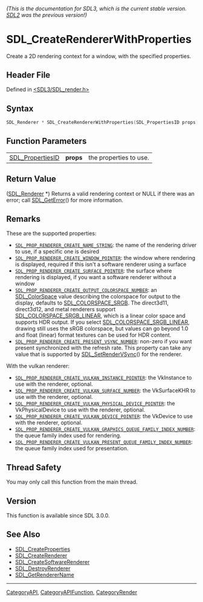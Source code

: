 ###### (This is the documentation for SDL3, which is the current stable version. [SDL2](https://wiki.libsdl.org/SDL2/) was the previous version!)
# SDL_CreateRendererWithProperties

Create a 2D rendering context for a window, with the specified properties.

## Header File

Defined in [<SDL3/SDL_render.h>](https://github.com/libsdl-org/SDL/blob/main/include/SDL3/SDL_render.h)

## Syntax

```c
SDL_Renderer * SDL_CreateRendererWithProperties(SDL_PropertiesID props);
```

## Function Parameters

|                                      |           |                        |
| ------------------------------------ | --------- | ---------------------- |
| [SDL_PropertiesID](SDL_PropertiesID) | **props** | the properties to use. |

## Return Value

([SDL_Renderer](SDL_Renderer) *) Returns a valid rendering context or NULL
if there was an error; call [SDL_GetError](SDL_GetError)() for more
information.

## Remarks

These are the supported properties:

- [`SDL_PROP_RENDERER_CREATE_NAME_STRING`](SDL_PROP_RENDERER_CREATE_NAME_STRING):
  the name of the rendering driver to use, if a specific one is desired
- [`SDL_PROP_RENDERER_CREATE_WINDOW_POINTER`](SDL_PROP_RENDERER_CREATE_WINDOW_POINTER):
  the window where rendering is displayed, required if this isn't a
  software renderer using a surface
- [`SDL_PROP_RENDERER_CREATE_SURFACE_POINTER`](SDL_PROP_RENDERER_CREATE_SURFACE_POINTER):
  the surface where rendering is displayed, if you want a software renderer
  without a window
- [`SDL_PROP_RENDERER_CREATE_OUTPUT_COLORSPACE_NUMBER`](SDL_PROP_RENDERER_CREATE_OUTPUT_COLORSPACE_NUMBER):
  an [SDL_ColorSpace](SDL_ColorSpace) value describing the colorspace for
  output to the display, defaults to
  [SDL_COLORSPACE_SRGB](SDL_COLORSPACE_SRGB). The direct3d11, direct3d12,
  and metal renderers support
  [SDL_COLORSPACE_SRGB_LINEAR](SDL_COLORSPACE_SRGB_LINEAR), which is a
  linear color space and supports HDR output. If you select
  [SDL_COLORSPACE_SRGB_LINEAR](SDL_COLORSPACE_SRGB_LINEAR), drawing still
  uses the sRGB colorspace, but values can go beyond 1.0 and float (linear)
  format textures can be used for HDR content.
- [`SDL_PROP_RENDERER_CREATE_PRESENT_VSYNC_NUMBER`](SDL_PROP_RENDERER_CREATE_PRESENT_VSYNC_NUMBER):
  non-zero if you want present synchronized with the refresh rate. This
  property can take any value that is supported by
  [SDL_SetRenderVSync](SDL_SetRenderVSync)() for the renderer.

With the vulkan renderer:

- [`SDL_PROP_RENDERER_CREATE_VULKAN_INSTANCE_POINTER`](SDL_PROP_RENDERER_CREATE_VULKAN_INSTANCE_POINTER):
  the VkInstance to use with the renderer, optional.
- [`SDL_PROP_RENDERER_CREATE_VULKAN_SURFACE_NUMBER`](SDL_PROP_RENDERER_CREATE_VULKAN_SURFACE_NUMBER):
  the VkSurfaceKHR to use with the renderer, optional.
- [`SDL_PROP_RENDERER_CREATE_VULKAN_PHYSICAL_DEVICE_POINTER`](SDL_PROP_RENDERER_CREATE_VULKAN_PHYSICAL_DEVICE_POINTER):
  the VkPhysicalDevice to use with the renderer, optional.
- [`SDL_PROP_RENDERER_CREATE_VULKAN_DEVICE_POINTER`](SDL_PROP_RENDERER_CREATE_VULKAN_DEVICE_POINTER):
  the VkDevice to use with the renderer, optional.
- [`SDL_PROP_RENDERER_CREATE_VULKAN_GRAPHICS_QUEUE_FAMILY_INDEX_NUMBER`](SDL_PROP_RENDERER_CREATE_VULKAN_GRAPHICS_QUEUE_FAMILY_INDEX_NUMBER):
  the queue family index used for rendering.
- [`SDL_PROP_RENDERER_CREATE_VULKAN_PRESENT_QUEUE_FAMILY_INDEX_NUMBER`](SDL_PROP_RENDERER_CREATE_VULKAN_PRESENT_QUEUE_FAMILY_INDEX_NUMBER):
  the queue family index used for presentation.

## Thread Safety

You may only call this function from the main thread.

## Version

This function is available since SDL 3.0.0.

## See Also

- [SDL_CreateProperties](SDL_CreateProperties)
- [SDL_CreateRenderer](SDL_CreateRenderer)
- [SDL_CreateSoftwareRenderer](SDL_CreateSoftwareRenderer)
- [SDL_DestroyRenderer](SDL_DestroyRenderer)
- [SDL_GetRendererName](SDL_GetRendererName)

----
[CategoryAPI](CategoryAPI), [CategoryAPIFunction](CategoryAPIFunction), [CategoryRender](CategoryRender)

